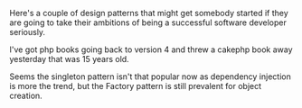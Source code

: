 Here's a couple of design patterns that might get somebody started if they are going to take their ambitions of being a successful software developer seriously.

I've got php books going back to version 4 and threw a cakephp book away yesterday that was 15 years old.

Seems the singleton pattern isn't that popular now as dependency injection is more the trend, but the Factory pattern is still prevalent for object creation.
